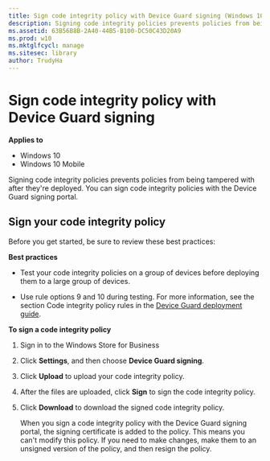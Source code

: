 ```yaml
---
title: Sign code integrity policy with Device Guard signing (Windows 10)
description: Signing code integrity policies prevents policies from being tampered with after they're deployed. You can sign code integrity policies with the Device Guard signing portal.
ms.assetid: 63B56B8B-2A40-44B5-B100-DC50C43D20A9
ms.prod: w10
ms.mktglfcycl: manage
ms.sitesec: library
author: TrudyHa
---
```


# Sign code integrity policy with Device Guard signing


**Applies to**

-   Windows 10
-   Windows 10 Mobile

Signing code integrity policies prevents policies from being tampered with after they're deployed. You can sign code integrity policies with the Device Guard signing portal.

## Sign your code integrity policy


Before you get started, be sure to review these best practices:

**Best practices**

-   Test your code integrity policies on a group of devices before deploying them to a large group of devices.

-   Use rule options 9 and 10 during testing. For more information, see the section Code integrity policy rules in the [Device Guard deployment guide](https://technet.microsoft.com/library/mt463091.aspx).

**To sign a code integrity policy**

1.  Sign in to the Windows Store for Business

2.  Click **Settings**, and then choose **Device Guard signing**.

3.  Click **Upload** to upload your code integrity policy.

4.  After the files are uploaded, click **Sign** to sign the code integrity policy.

5.  Click **Download** to download the signed code integrity policy.

    When you sign a code integrity policy with the Device Guard signing portal, the signing certificate is added to the policy. This means you can't modify this policy. If you need to make changes, make them to an unsigned version of the policy, and then resign the policy.

 

 





